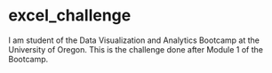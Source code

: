 # excel_challenge
I am student of the Data Visualization and Analytics Bootcamp at the University of Oregon. This is the challenge done after Module 1 of the Bootcamp.
